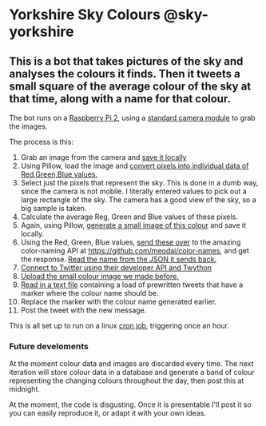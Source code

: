 # Yorkshire Sky Colours @sky-yorkshire

## This is a bot that takes pictures of the sky and analyses the colours it finds. Then it tweets a small square of the average colour of the sky at that time, along with a name for that colour.

The bot runs on a [Raspberry Pi 2](https://www.raspberrypi.org/products/raspberry-pi-2-model-b/), using a [standard camera module](https://www.raspberrypi.org/products/camera-module-v2/) to grab the images.

The process is this:

1. Grab an image from the camera and [save it locally](https://projects.raspberrypi.org/en/projects/getting-started-with-picamera/5)
2. Using Pillow, load the image and [convert pixels into individual data of Red,Green,Blue values.](https://pillow.readthedocs.io/en/3.0.x/reference/Image.html#PIL.Image.Image.getdata)
3. Select just the pixels that represent the sky. This is done in a dumb way, since the camera is not mobile. I literally entered values to pick out a large rectangle of the sky. The camera has a good view of the sky, so a big sample is taken.
4. Calculate the average Reg, Green and Blue values of these pixels.
5. Again, using Pillow, [generate a small image of this colour](https://pillow.readthedocs.io/en/3.0.x/reference/Image.html#PIL.Image.new) and save it locally.
6. Using the Red, Green, Blue values, [send these over](https://www.w3schools.com/python/module_requests.asp) to the amazing color-naming API at https://github.com/meodai/color-names, and get the response. [Read the name from the JSON it sends back.](https://developer.rhino3d.com/guides/rhinopython/python-xml-json/)
7. [Connect to Twitter using their developer API and Twython](https://www.instructables.com/id/Raspberry-Pi-Twitterbot/)
8. [Upload the small colour image we made before.](https://twython.readthedocs.io/en/latest/usage/advanced_usage.html#updating-status-with-image)
9. [Read in a text file](https://www.w3schools.com/python/ref_file_readlines.asp) containing a load of prewritten tweets that have a marker where the colour name should be.
10. Replace the marker with the colour name generated earlier.
11. Post the tweet with the new message.


This is all set up to run on a linux [cron job](https://opensource.com/article/17/11/how-use-cron-linux), triggering once an hour.


### Future develoments

At the moment colour data and images are discarded every time. The next iteration will store colour data in a database and generate a band of colour representing the changing colours throughout the day, then post this at midnight.

At the moment, the code is disgusting. Once it is presentable I'll post it so you can easily reproduce it, or adapt it with your own ideas.
